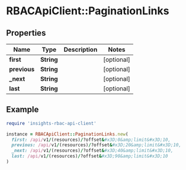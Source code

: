 # RBACApiClient::PaginationLinks

## Properties

| Name | Type | Description | Notes |
| ---- | ---- | ----------- | ----- |
| **first** | **String** |  | [optional] |
| **previous** | **String** |  | [optional] |
| **_next** | **String** |  | [optional] |
| **last** | **String** |  | [optional] |

## Example

```ruby
require 'insights-rbac-api-client'

instance = RBACApiClient::PaginationLinks.new(
  first: /api/v1/(resources)/?offset&#x3D;0&amp;limit&#x3D;10,
  previous: /api/v1/(resources)/?offset&#x3D;20&amp;limit&#x3D;10,
  _next: /api/v1/(resources)/?offset&#x3D;40&amp;limit&#x3D;10,
  last: /api/v1/(resources)/?offset&#x3D;90&amp;limit&#x3D;10
)
```

